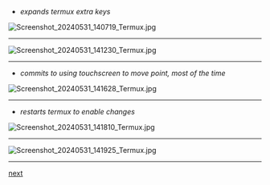 * *expands termux extra keys*

![Screenshot_20240531_140719_Termux.jpg](https://github.com/billwear/billwear.github.io/assets/18288776/c5d32fe8-adf2-4284-881d-fa13c85991e2)

-----

![Screenshot_20240531_141230_Termux.jpg](https://github.com/billwear/billwear.github.io/assets/18288776/c8b66ece-056f-46a8-ab42-5060c8aa8777)

-----

* *commits to using touchscreen to move point, most of the time*

![Screenshot_20240531_141628_Termux.jpg](https://github.com/billwear/billwear.github.io/assets/18288776/3ca03b8b-e1c7-4a4d-9a0e-3d23eff75c98)

-----

* *restarts termux to enable changes*

![Screenshot_20240531_141810_Termux.jpg](https://github.com/billwear/billwear.github.io/assets/18288776/f47d5e16-84a3-4704-b974-51a09877bf85)

-----

![Screenshot_20240531_141925_Termux.jpg](https://github.com/billwear/billwear.github.io/assets/18288776/13bbf1ec-74c5-41e4-80ab-e55049452217)

-----

[next](four.md)